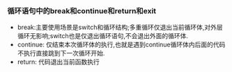 ### 循环语句中的break和continue和return和exit

+ break:主要使用场景是switch和循环结构;多重循环仅退出当前循环体,对外层循环无影响;switch也是仅退出循环语句,不会退出外面的循环体.
+ continue: 仅结束本次循环体的执行,也就是遇到continue循环体内后面的代码不执行直接跳到下一次循环开始.
+ return: 代码退出当前函数执行